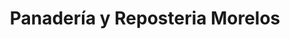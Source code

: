 ---
title: "Panadería y Reposteria Morelos"
url: /san-jose/panaderia-y-reposteria-morelos/
shop: Bäckerei
---